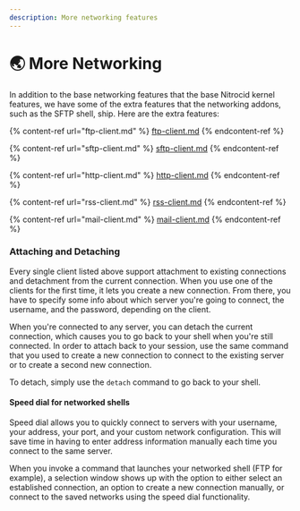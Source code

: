 ```yaml
---
description: More networking features
---
```


# 🌏 More Networking

In addition to the base networking features that the base Nitrocid kernel features, we have some of the extra features that the networking addons, such as the SFTP shell, ship. Here are the extra features:

{% content-ref url="ftp-client.md" %}
[ftp-client.md](ftp-client.md)
{% endcontent-ref %}

{% content-ref url="sftp-client.md" %}
[sftp-client.md](sftp-client.md)
{% endcontent-ref %}

{% content-ref url="http-client.md" %}
[http-client.md](http-client.md)
{% endcontent-ref %}

{% content-ref url="rss-client.md" %}
[rss-client.md](rss-client.md)
{% endcontent-ref %}

{% content-ref url="mail-client.md" %}
[mail-client.md](mail-client.md)
{% endcontent-ref %}

### Attaching and Detaching

Every single client listed above support attachment to existing connections and detachment from the current connection. When you use one of the clients for the first time, it lets you create a new connection. From there, you have to specify some info about which server you're going to connect, the username, and the password, depending on the client.

When you're connected to any server, you can detach the current connection, which causes you to go back to your shell when you're still connected. In order to attach back to your session, use the same command that you used to create a new connection to connect to the existing server or to create a second new connection.

To detach, simply use the `detach` command to go back to your shell.

#### Speed dial for networked shells

Speed dial allows you to quickly connect to servers with your username, your address, your port, and your custom network configuration. This will save time in having to enter address information manually each time you connect to the same server.

When you invoke a command that launches your networked shell (FTP for example), a selection window shows up with the option to either select an established connection, an option to create a new connection manually, or connect to the saved networks using the speed dial functionality.
